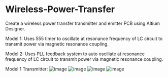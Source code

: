 # Wireless-Power-Transfer
Create a wireless power transfer transmitter and emitter PCB using Altium Designer.

Model 1: Uses 555 timer to oscillate at resonance frequency of LC circuit to transmit power via magnetic resonance coupling.

Model 2: Uses PLL feedback system to auto oscillate at resonance frequency of LC circuit to transmit power via magnetic resonance coupling.

Model 1 Transmitter:
![image](https://github.com/jhill2004/Wireless-Power-Transfer/assets/97457539/03aaa2aa-1d35-42fd-b245-2cef465f3a25)
![image](https://github.com/jhill2004/Wireless-Power-Transfer/assets/97457539/60ede105-58de-43f1-9420-f584b2c87a8c)
![image](https://github.com/jhill2004/Wireless-Power-Transfer/assets/97457539/894f8b3c-c22e-4502-9ccc-b3b8706d5b41)
![image](https://github.com/jhill2004/Wireless-Power-Transfer/assets/97457539/9de58718-266c-46a7-8434-161b05006493)




